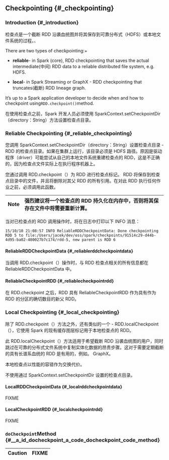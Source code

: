 ## Checkpointing {#_checkpointing}

### Introduction {#_introduction}

检查点是一个截断 RDD 沿袭血统图并将其保存到可靠分布式（HDFS）或本地文件系统的过程。、

There are two types of checkpointing:+

* **reliable**- in Spark \(core\), RDD checkpointing that saves the actual intermediate\(中间\) RDD data to a reliable distributed file system, e.g. HDFS.

* **local**- in Spark Streaming or GraphX - RDD checkpointing that truncates\(截断\) RDD lineage graph.

It’s up to a Spark application developer to decide when and how to checkpoint using`RDD.checkpoint()`method.

在使用检查点之前，Spark 开发人员必须使用 SparkContext.setCheckpointDir（directory：String）方法设置检查点目录。

### Reliable Checkpointing {#_reliable_checkpointing}

您调用 SparkContext.setCheckpointDir（directory：String）设置检查点目录 - RDD 的检查点目录。如果在集群上运行，该目录必须是 HDFS 路径。原因是驱动程序（driver）可能尝试从自己的本地文件系统重建检查点的 RDD，这是不正确的，因为检查点文件实际上在执行程序机器上。

您通过调用 RDD.checkpoint（）为 RDD 进行检查点标记。 RDD 将保存到检查点目录中的文件，并且将删除对其父 RDD 的所有引用。在对此 RDD 执行任何作业之前，必须调用此函数。

| Note | 强烈建议将一个检查点的 RDD 持久化在内存中，否则将其保存在文件中将需要重新计算。 |
| :---: | :--- |


当对已检查点的 RDD 调用操作时，将在日志中打印以下 INFO 消息：

```
15/10/10 21:08:57 INFO ReliableRDDCheckpointData: Done checkpointing RDD 5 to file:/Users/jacek/dev/oss/spark/checkpoints/91514c29-d44b-4d95-ba02-480027b7c174/rdd-5, new parent is RDD 6
```

#### ReliableRDDCheckpointData {#_reliablerddcheckpointdata}

当调用 RDD.checkpoint（）操作时，与 RDD 检查点相关的所有信息都在 ReliableRDDCheckpointData 中。

#### ReliableCheckpointRDD {#_reliablecheckpointrdd}

在 RDD.checkpoint 之后，RDD 具有 ReliableCheckpointRDD 作为具有作为 RDD 的分区的确切数目的新父 RDD。

### Local Checkpointing {#_local_checkpointing}

除了 RDD.checkpoint（）方法之外，还有类似的一个 - RDD.localCheckpoint（），它使用 Spark 的现有缓存图层标记用于本地检查点的 RDD。

此 RDD.localCheckpoint（）方法适用于希望截断 RDD 沿袭血统图的用户，同时跳过在可靠的分布式文件系统中复制实体化数据的昂贵步骤。这对于需要定期截断的具有长谱系血统的 RDD 是有用的，例如。 GraphX。

本地检查点以性能的容错作为交换代价。

不使用通过 SparkContext.setCheckpointDir 设置的检查点目录。

#### LocalRDDCheckpointData {#_localrddcheckpointdata}

FIXME

#### LocalCheckpointRDD {#_localcheckpointrdd}

FIXME

### `doCheckpoint`Method {#__a_id_docheckpoint_a_code_docheckpoint_code_method}

| Caution | FIXME |
| :--- | :--- |




